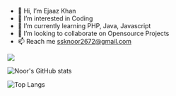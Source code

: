 - 👋 Hi, I’m Ejaaz Khan
- 👀 I’m interested in Coding
- 🌱 I’m currently learning PHP, Java, Javascript
- 💞️ I’m looking to collaborate on Opensource Projects
- 📫 Reach me ssknoor2672@gmail.com

![](https://komarev.com/ghpvc/?username=iamnoorsk&color=blue)

![Noor's GitHub stats](https://github-readme-stats-xi-rosy.vercel.app/api?username=iamnoorsk&show_icons=true&theme=radical&count_private=true&show_icons=true)

![Top Langs](https://github-readme-stats.vercel.app/api/top-langs/?username=iamnoorsk&layout=compact&count_private=true&show_icons=true)

<!---
iamejaaz/iamejaaz is a ✨ special ✨ repository because its `README.md` (this file) appears on your GitHub profile.
You can click the Preview link to take a look at your changes.
--->
